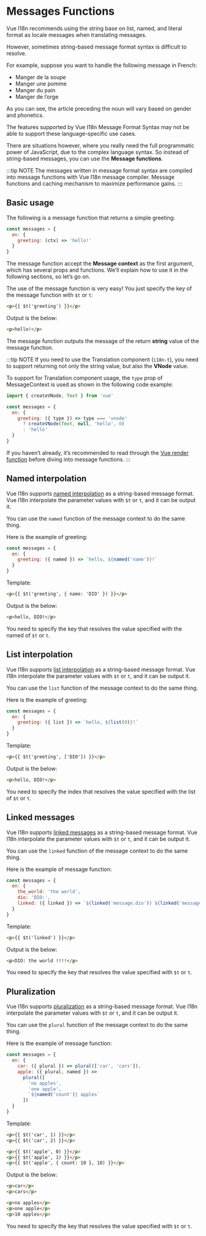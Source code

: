 # Messages Functions

Vue I18n recommends using the string base on list, named, and literal format as locale messages when translating messages.

However, sometimes string-based message format syntax is difficult to resolve.

For example, suppose you want to handle the following message in French:

- Manger de la soupe
- Manger une pomme
- Manger du pain
- Manger de l’orge

As you can see, the article preceding the noun will vary based on gender and phonetics.

The features supported by Vue I18n  Message Format Syntax may not be able to support these language-specific use cases.

There are situations however, where you really need the full programmatic power of JavaScript, due to the complex language syntax.
So instead of string-based messages, you can use the **Message functions**.

:::tip NOTE
The messages written in message format syntax are compiled into message functions with Vue I18n message compiler. Message functions and caching mechanism to maximize performance gains.
:::

## Basic usage

The following is a message function that returns a simple greeting:

```js
const messages = {
  en: {
    greeting: (ctx) => 'hello!'
  }
}
```

The message function accept the **Message context** as the first argument, which has several props and functions. We’ll explain how to use it in the following sections, so let’s go on.

The use of the message function is very easy! You just specify the key of the message function with `$t` or `t`:

```html
<p>{{ $t('greeting') }}</p>
```

Output is the below:

```html
<p>hello!</p>
```

The message function outputs the message of the return **string** value of the message function.

:::tip NOTE
If you need to use the Translation component (`i18n-t`), you need to support returning not only the string value, but also the **VNode** value.

To support for Translation component usage, the `type` prop of MessageContext is used as shown in the following code example:

```js
import { createVNode, Text } from 'vue'

const messages = {
  en: {
    greeting: ({ type }) => type === 'vnode'
      ? createVNode(Text, null, 'hello', 0)
      : 'hello'
  }
}
```

If you haven’t already, it’s recommended to read through the [Vue render function](https://v3.vuejs.org/guide/render-function.html#the-dom-tree) before diving into message functions.
:::

## Named interpolation

Vue I18n supports [named interpolation](../essentials/syntax#named-interpolation) as a string-based message format. Vue I18n interpolate the parameter values with `$t` or `t`, and it can be output it.

You can use the `named` function of the message context to do the same thing.

Here is the example of greeting:

```js
const messages = {
  en: {
    greeting: ({ named }) => `hello, ${named('name')}!`
  }
}
```

Template:

```html
<p>{{ $t('greeting', { name: 'DIO' }) }}</p>
```

Output is the below:

```html
<p>hello, DIO!</p>
```

You need to specify the key that resolves the value specified with the named of `$t` or `t`.

## List interpolation

Vue I18n supports [list interpolation](../essentials/syntax#list-interpolation) as a string-based message format. Vue I18n interpolate the parameter values with `$t` or `t`, and it can be output it.

You can use the `list` function of the message context to do the same thing.

Here is the example of greeting:

```js
const messages = {
  en: {
    greeting: ({ list }) => `hello, ${list(0)}!`
  }
}
```

Template:

```html
<p>{{ $t('greeting', ['DIO']) }}</p>
```

Output is the below:

```html
<p>hello, DIO!</p>
```

You need to specify the index that resolves the value specified with the list of `$t` or `t`.


## Linked messages

Vue I18n supports [linked messages](../essentials/syntax#linked-messages) as a string-based message format. Vue I18n interpolate the parameter values with `$t` or `t`, and it can be output it.

You can use the `linked` function of the message context to do the same thing.

Here is the example of message function:

```js
const messages = {
  en: {
    the_world: 'the world',
    dio: 'DIO:',
    linked: ({ linked }) => `${linked('message.dio')} ${linked('message.the_world')} !!!!`
  }
}
```

Template:

```html
<p>{{ $t('linked') }}</p>
```

Output is the below:

```html
<p>DIO: the world !!!!</p>
```

You need to specify the key that resolves the value specified with `$t` or `t`.

## Pluralization

Vue I18n supports [pluralization](../essentials/pluralization) as a string-based message format. Vue I18n interpolate the parameter values with `$t` or `t`, and it can be output it.

You can use the `plural` function of the message context to do the same thing.

Here is the example of message function:

```js
const messages = {
  en: {
    car: ({ plural }) => plural(['car', 'cars']),
    apple: ({ plural, named }) =>
      plural([
        'no apples',
        'one apple',
        `${named('count')} apples`
      ])
  }
}
```

Template:

```html
<p>{{ $t('car', 1) }}</p>
<p>{{ $t('car', 2) }}</p>

<p>{{ $t('apple', 0) }}</p>
<p>{{ $t('apple', 1) }}</p>
<p>{{ $t('apple', { count: 10 }, 10) }}</p>
```

Output is the below:

```html
<p>car</p>
<p>cars</p>

<p>no apples</p>
<p>one apple</p>
<p>10 apples</p>
```

You need to specify the key that resolves the value specified with `$t` or `t`.
